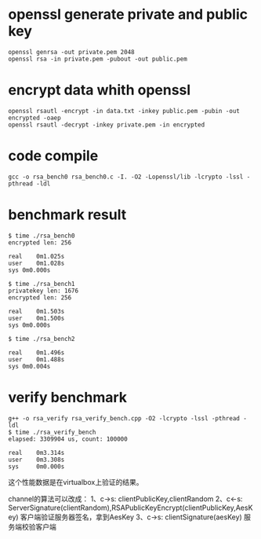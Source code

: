 # openssl generate private and public key

```
openssl genrsa -out private.pem 2048
openssl rsa -in private.pem -pubout -out public.pem
```

# encrypt data whith openssl

```
openssl rsautl -encrypt -in data.txt -inkey public.pem -pubin -out encrypted -oaep
openssl rsautl -decrypt -inkey private.pem -in encrypted
```

# code compile

```
gcc -o rsa_bench0 rsa_bench0.c -I. -O2 -Lopenssl/lib -lcrypto -lssl -pthread -ldl
```

# benchmark result

```
$ time ./rsa_bench0 
encrypted len: 256

real	0m1.025s
user	0m1.028s
sys	0m0.000s

$ time ./rsa_bench1
privatekey len: 1676
encrypted len: 256

real	0m1.503s
user	0m1.500s
sys	0m0.000s

$ time ./rsa_bench2

real	0m1.496s
user	0m1.488s
sys	0m0.004s
```

# verify benchmark

```
g++ -o rsa_verify rsa_verify_bench.cpp -O2 -lcrypto -lssl -pthread -ldl
$ time ./rsa_verify_bench
elapsed: 3309904 us, count: 100000

real   	0m3.314s
user   	0m3.308s
sys    	0m0.000s
```
这个性能数据是在virtualbox上验证的结果。

channel的算法可以改成：
1、c->s: clientPublicKey,clientRandom
2、c<-s: ServerSignature(clientRandom),RSAPublicKeyEncrypt(clientPublicKey,AesKey) 客户端验证服务器签名，拿到AesKey
3、c->s: clientSignature(aesKey) 服务端校验客户端

